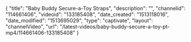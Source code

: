 {
    "title": "Baby Buddy Secure-a-Toy Straps",
    "description": "",
    "channelid": "114661406",
    "videoid": "133185408",
    "date_created": "1513118016",
    "date_modified": "1513695029",
    "type": "captivate",
    "layout": "channelVideo",
    "url": "\/latest-videos\/baby-buddy-secure-a-toy-pt-mp4\/114661406-133185408"
}